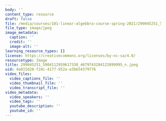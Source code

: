 ```yaml
---
body: ''
content_type: resource
draft: false
file: /media/courses/101-linear-algebbra-course-spring-2021/299045251_5904112959617330_4679743204123899995_n.jpeg
file_type: image/jpeg
image_metadata:
  caption: ''
  credit: ''
  image-alt: ''
learning_resource_types: []
license: https://creativecommons.org/licenses/by-nc-sa/4.0/
resourcetype: Image
title: 299045251_5904112959617330_4679743204123899995_n.jpeg
uid: 4a815d20-f24c-4177-952a-e3b654379776
video_files:
  video_captions_file: ''
  video_thumbnail_file: ''
  video_transcript_file: ''
video_metadata:
  video_speakers: ''
  video_tags: ''
  youtube_description: ''
  youtube_id: ''
---
```

